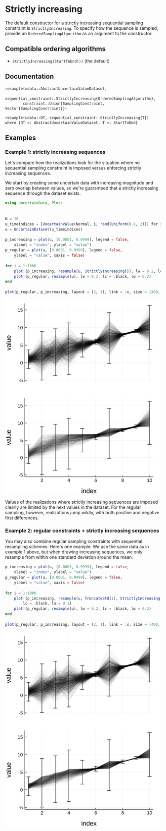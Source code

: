 # Strictly increasing

The default constructor for a strictly increasing sequential sampling constraint is 
`StrictlyIncreasing`. To specify how the sequence is sampled, provide an 
`OrderedSamplingAlgorithm` as an argument to the constructor.

## Compatible ordering algorithms

- `StrictlyIncreasing(StartToEnd())` (the default)

## Documentation 


```@docs
resample(udata::AbstractUncertainValueDataset, 
        sequential_constraint::StrictlyIncreasing{OrderedSamplingAlgorithm},
        constraint::Union{SamplingConstraint, Vector{SamplingConstraint}})
```


```@docs 
resample(udata::DT, sequential_constraint::StrictlyIncreasing{T}) where {DT <: AbstractUncertainValueDataset, T <: StartToEnd}
```

## Examples

### Example 1: strictly increasing sequences

Let's compare how the realizations look for the situation where no sequential sampling
constraint is imposed versus enforcing strictly increasing sequences.

We start by creating some uncertain data with increasing magnitude and zero overlap between 
values, so we're guaranteed that a strictly increasing sequence through the dataset exists.

```julia
using UncertainData, Plots 


N = 10
u_timeindices = [UncertainValue(Normal, i, rand(Uniform(0.1, 2))) for i = 1:N]
u = UncertainDataset(u_timeindices)

p_increasing = plot(u, [0.0001, 0.9999], legend = false,
    xlabel = "index", ylabel = "value")
p_regular = plot(u, [0.0001, 0.9999], legend = false,
    ylabel = "value", xaxis = false)

for i = 1:1000
    plot!(p_increasing, resample(u, StrictlyIncreasing()), lw = 0.2, lc = :black, lα = 0.1)
    plot!(p_regular, resample(u), lw = 0.2, lc = :black, lα = 0.2)
end 

plot(p_regular, p_increasing, layout = (2, 1), link = :x, size = (400, 500))
```

![](sequential_resampling_ordered_StartToEnd.svg)

Values of the realizations where strictly increasing sequences are imposed clearly are 
limited by the next values in the dataset. For the regular sampling, however, realizations 
jump wildly, with both positive and negative first differences.

### Example 2: regular constraints + strictly increasing sequences

You may also combine regular sampling constraints with sequential resampling schemes. 
Here's one example. We use the same data as in example 1 above, but when drawing increasing 
sequences, we only resample from within one standard deviation around the mean.

```julia
p_increasing = plot(u, [0.0001, 0.9999], legend = false,
    xlabel = "index", ylabel = "value")
p_regular = plot(u, [0.0001, 0.9999], legend = false,
    ylabel = "value", xaxis = false)

for i = 1:1000
    plot!(p_increasing, resample(u, TruncateStd(1), StrictlyIncreasing()), lw = 0.2, 
        lc = :black, lα = 0.1)
    plot!(p_regular, resample(u), lw = 0.2, lc = :black, lα = 0.2)
end 

plot(p_regular, p_increasing, layout = (2, 1), link = :x, size = (400, 500))
```

![](sequential_resampling_ordered_StartToEnd_truncatestd1.svg)
